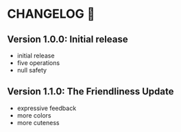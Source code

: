 # CHANGELOG :scroll:

## Version 1.0.0: Initial release

- initial release
- five operations
- null safety

## Version 1.1.0: The Friendliness Update

- expressive feedback
- more colors
- more cuteness
